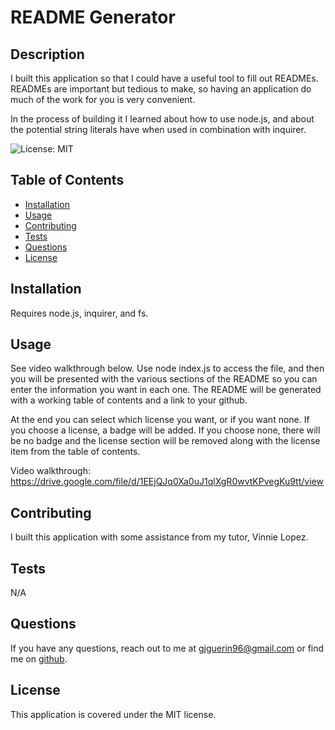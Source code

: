 # README Generator

## Description

I built this application so that I could have a useful tool to fill out READMEs. READMEs are important but tedious to make, so having an application do much of the work for you is very convenient. 

In the process of building it I learned about how to use node.js, and about the potential string literals have when used in combination with inquirer.

![License: MIT](https://img.shields.io/badge/License-MIT-yellow.svg)

## Table of Contents 
- [Installation](#installation)
- [Usage](#usage)
- [Contributing](#contributing)
- [Tests](#tests)
- [Questions](#questions)
- [License](#license)

## Installation

Requires node.js, inquirer, and fs.

## Usage

See video walkthrough below. Use node index.js to access the file, and then you will be presented with the various sections of the README so you can enter the information you want in each one. The README will be generated with a working table of contents and a link to your github. 

At the end you can select which license you want, or if you want none. If you choose a license, a badge will be added. If you choose none, there will be no badge and the license section will be removed along with the license item from the table of contents.

Video walkthrough: https://drive.google.com/file/d/1EEjQJq0Xa0uJ1qlXgR0wvtKPvegKu9tt/view

## Contributing

I built this application with some assistance from my tutor, Vinnie Lopez.

## Tests

N/A

## Questions

If you have any questions, reach out to me at gjguerin96@gmail.com or find me on [github](https://www.github.com/gjguerin96).

## License

This application is covered under the MIT license.
